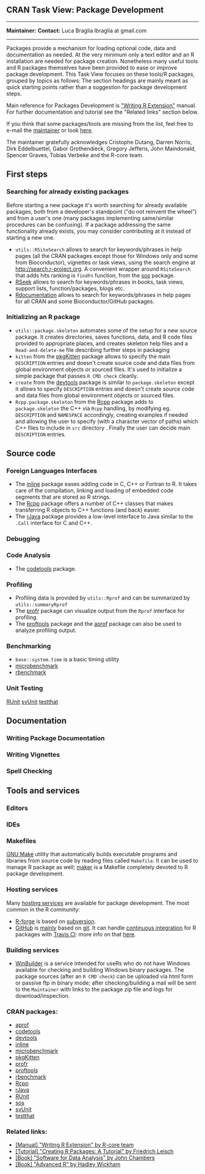 CRAN Task View: Package Development
-----------------------------------

  ------------------------------------ ------------------------------------
  **Maintainer:**                      **Contact:**
  Luca Braglia                         lbraglia at gmail.com
  ------------------------------------ ------------------------------------

Packages provide a mechanism for loading optional code, data and
documentation as needed. At the very minimum only a text editor and an R
installation are needed for package creation. Nonetheless many useful
tools and R packages themselves have been provided to ease or improve
package development. This Task View focuses on these tools/R packages,
grouped by topics as follows: The section headings are mainly meant as
quick starting points rather than a suggestion for package development
steps.

Main reference for Packages Development is ["Writing R
Extension"](http://cran.rstudio.com/doc/manuals/R-exts.html) manual. For
further documentation and tutorial see the "Related links" section
below.

If you think that some packages/tools are missing from the list, feel
free to e-mail the [maintainer](mailto:lbraglia@gmail.com) or look
[here](http://github.com/lbraglia/PackageDevelopmentTaskView/blob/master/CONTRIBUTING.md).

The maintainer gratefully acknowledges Cristophe Dutang, Darren Norris,
Dirk Eddelbuettel, Gabor Grothendieck, Gregory Jefferis, John
Maindonald, Spencer Graves, Tobias Verbeke and the R-core team.

First steps
-----------

### Searching for already existing packages

Before starting a new package it's worth searching for already available
packages, both from a developer's standpoint ("do not reinvent the
wheel") and from a user's one (many packages implementing same/similar
procedures can be confusing). If a package addressing the same
functionality already exists, you may consider contributing at it
instead of starting a new one.

-   `utils::RSiteSearch` allows to search for keywords/phrases in help
    pages (all the CRAN packages except those for Windows only and some
    from Bioconductor), vignettes or task views, using the search engine
    at <http://search.r-project.org>. A convenient wrapper around
    `RSiteSearch` that adds hits ranking is `findFn` function, from the
    [sos](http://cran.rstudio.com/web/packages/sos/index.html) package.
-   [RSeek](http://rseek.org/) allows to search for keywords/phrases in
    books, task views, support lists, function/packages, blogs etc.
-   [Rdocumentation](http://rdocumentation.org/) allows to search for
    keywords/phrases in help pages for all CRAN and some
    Bioconductor/GitHub packages.

### Initializing an R package

-   `utils::package.skeleton` automates some of the setup for a new
    source package. It creates directories, saves functions, data, and R
    code files provided to appropriate places, and creates skeleton help
    files and a `Read-and-delete-me` file describing further steps in
    packaging
-   `kitten` from the
    [pkgKitten](http://cran.rstudio.com/web/packages/pkgKitten/index.html)
    package allows to specify the main `DESCRIPTION` entries and doesn't
    create source code and data files from global environment objects or
    sourced files. It's used to initialize a simple package that passes
    `R CMD check` cleanly.
-   `create` from the
    [devtools](http://cran.rstudio.com/web/packages/devtools/index.html)
    package is similar to `package.skeleton` except it allows to specify
    `DESCRIPTION` entries and doesn't create source code and data files
    from global environment objects or sourced files.
-   `Rcpp.package.skeleton` from the
    [Rcpp](http://cran.rstudio.com/web/packages/Rcpp/index.html) package
    adds to `package.skeleton` the C++ via `Rcpp` handling, by modifying
    eg. `DESCRIPTION` and `NAMESPACE` accordingly, creating examples if
    needed and allowing the user to specify (with a character vector of
    paths) which C++ files to include in `src` directory . Finally the
    user can decide main `DESCRIPTION` entries.

Source code
-----------

### Foreign Languages Interfaces

-   The [inline](http://cran.rstudio.com/web/packages/inline/index.html)
    package eases adding code in C, C++ or Fortran to R. It takes care
    of the compilation, linking and loading of embedded code segments
    that are stored as R strings.
-   The [Rcpp](http://cran.rstudio.com/web/packages/Rcpp/index.html)
    package offers a number of C++ classes that makes transferring R
    objects to C++ functions (and back) easier.
-   The [rJava](http://cran.rstudio.com/web/packages/rJava/index.html)
    package provides a low-level interface to Java similar to the
    `.Call` interface for C and C++.

### Debugging

### Code Analysis

-   The
    [codetools](http://cran.rstudio.com/web/packages/codetools/index.html)
    package.

### Profiling

-   Profiling data is provided by `utils::Rprof` and can be summarized
    by `utils::summaryRprof`
-   The [profr](http://cran.rstudio.com/web/packages/profr/index.html)
    package can visualize output from the `Rprof` interface for
    profiling.
-   The
    [proftools](http://cran.rstudio.com/web/packages/proftools/index.html)
    package and the
    [aprof](http://cran.rstudio.com/web/packages/aprof/index.html)
    package can also be used to analyze profiling output.

### Benchmarking

-   `base::system.time` is a basic timing utility
-   [microbenchmark](http://cran.rstudio.com/web/packages/microbenchmark/index.html)
-   [rbenchmark](http://cran.rstudio.com/web/packages/rbenchmark/index.html)

### Unit Testing

[RUnit](http://cran.rstudio.com/web/packages/RUnit/index.html)
[svUnit](http://cran.rstudio.com/web/packages/svUnit/index.html)
[testthat](http://cran.rstudio.com/web/packages/testthat/index.html)

Documentation
-------------

### Writing Package Documentation

### Writing Vignettes

### Spell Checking

Tools and services
------------------

### Editors

### IDEs

### Makefiles

[GNU Make](http://www.gnu.org/software/make/) utility that automatically
builds executable programs and libraries from source code by reading
files called `Makefile`. It can be used to manage R package as well;
[maker](http://github.com/ComputationalProteomicsUnit/maker) is a
Makefile completely devoted to R package development.

### Hosting services

Many [hosting
services](http://en.wikipedia.org/wiki/Comparison_of_open-source_software_hosting_facilities)
are available for package development. The most common in the R
community:

-   [R-forge](http://r-forge.r-project.org/) is based on
    [subversion](http://subversion.apache.org/).
-   [GitHub](http://github.com/) is
    [mainly](http://help.github.com/articles/support-for-subversion-clients)
    based on [git](http://git-scm.com/). It can handle [continuous
    integration](http://en.wikipedia.org/wiki/Continuous_integration)
    for R packages with [Travis CI](http://travis-ci.org/): more info on
    that [here](http://github.com/craigcitro/r-travis).

### Building services

-   [WinBuilder](http://win-builder.r-project.org/) is a service
    intended for useRs who do not have Windows available for checking
    and building Windows binary packages. The package sources (after an
    `R CMD check`) can be uploaded via html form or passive ftp in
    binary mode; after checking/building a mail will be sent to the
    `Maintainer` with links to the package zip file and logs for
    download/inspection.

### CRAN packages:

-   [aprof](http://cran.rstudio.com/web/packages/aprof/index.html)
-   [codetools](http://cran.rstudio.com/web/packages/codetools/index.html)
-   [devtools](http://cran.rstudio.com/web/packages/devtools/index.html)
-   [inline](http://cran.rstudio.com/web/packages/inline/index.html)
-   [microbenchmark](http://cran.rstudio.com/web/packages/microbenchmark/index.html)
-   [pkgKitten](http://cran.rstudio.com/web/packages/pkgKitten/index.html)
-   [profr](http://cran.rstudio.com/web/packages/profr/index.html)
-   [proftools](http://cran.rstudio.com/web/packages/proftools/index.html)
-   [rbenchmark](http://cran.rstudio.com/web/packages/rbenchmark/index.html)
-   [Rcpp](http://cran.rstudio.com/web/packages/Rcpp/index.html)
-   [rJava](http://cran.rstudio.com/web/packages/rJava/index.html)
-   [RUnit](http://cran.rstudio.com/web/packages/RUnit/index.html)
-   [sos](http://cran.rstudio.com/web/packages/sos/index.html)
-   [svUnit](http://cran.rstudio.com/web/packages/svUnit/index.html)
-   [testthat](http://cran.rstudio.com/web/packages/testthat/index.html)

### Related links:

-   [[Manual] "Writing R Extension" by R-core
    team](http://cran.rstudio.com/doc/manuals/R-exts.html)
-   [[Tutorial] "Creating R Packages: A Tutorial" by Friedrich
    Leisch](http://cran.rstudio.com/doc/contrib/Leisch-CreatingPackages.pdf)
-   [[Book] "Software for Data Analysis" by John
    Chambers](http://www.springer.com/mathematics/computational+science+%26+engineering/book/978-0-387-75935-7)
-   [[Book] "Advanced R" by Hadley Wickham](http://adv-r.had.co.nz)

